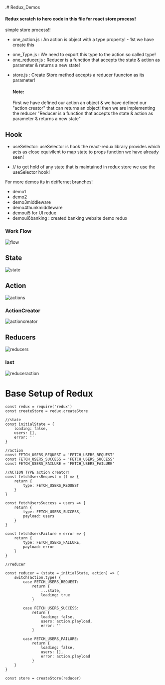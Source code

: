 .# Redux_Demos
#### Redux scratch to hero code in this file for react store process!
simple store process!!

* one_action.js   : An action is object with a type property! - 1st we have create this
- one_Type.js     : We need to export this type to the action so called type!
- one_reducer.js  : Reducer is a function that accepts the state & action as parameter & returns a new state!
* store.js        : Create Store method accepts a reducer fuuncton as its parameter!


  #### Note:
  First we have defined our action an object & we have defined our "action creator" that can returns an object!
  then we are implementing the reducer "Reducer is a function that accepts the state & action as parameter & returns a new state"

## Hook
* useSelector:  useSelector is hook the react-redux library provides which acts as close equivilent to map state to props function we have already seen!
- // to get hold of any state that is maintained in redux store we use the useSelector hook!

For more demos its in deiffernet branches!
* demo1
* demo2
* demo3middleware
* demo4thunkmiddleware
* demoui5 for UI redux
* demoui6banking           : created banking website demo redux

### Work Flow
![flow](https://github.com/chandanhm1999/ReduxDemos/assets/109410990/355973e7-553a-40c2-ae51-991d07176aa4)

## State
![state](https://github.com/chandanhm1999/Redux_Demos-/assets/109410990/fd121980-7124-4857-8348-455c3b04e1ce)

## Action
![actions](https://github.com/chandanhm1999/Redux_Demos-/assets/109410990/106aadf2-4c73-4ddb-a686-79b220592a71)

### ActionCreator
  ![actioncreator](https://github.com/chandanhm1999/ReduxDemos/assets/109410990/0bd762ce-423d-4a7e-a6bb-e79fe0a3fd15)


## Reducers
![reducers](https://github.com/chandanhm1999/Redux_Demos-/assets/109410990/24642195-a43a-4a4e-97e0-7b7781b9f7af)

### last
![reduceraction](https://github.com/chandanhm1999/ReduxDemos/assets/109410990/e42bfba7-9c6a-4587-828b-b6a0808c898a)

# Base Setup of Redux

```
const redux = require('redux')
const createStore = redux.createStore

//state
const initialState = {
    loading: false,
    users: [],
    error: ''
}

//action
const FETCH_USERS_REQUEST = 'FETCH_USERS_REQUEST'
const FETCH_USERS_SUCCESS = 'FETCH_USERS_SUCCESS'
const FETCH_USERS_FAILURE = 'FETCH_USERS_FAILURE'

//ACTION TYPE action creator!
const fetchUsersRequest = () => {
    return {
        type: FETCH_USERS_REQUEST
    }
}

const fetchUsersSuccess = users => {
    return {
        type: FETCH_USERS_SUCCESS,
        payload: users
    }
}

const fetchUsersFailure = error => {
    return {
        type: FETCH_USERS_FAILURE,
        payload: error
    }
}

//reducer

const reducer = (state = initialState, action) => {
    switch(action.type) {
        case FETCH_USERS_REQUEST:
            return {
                ...state,
                loading: true
            }

        case FETCH_USERS_SUCCESS:
            return {
                loading: false,
                users: action.playload,
                error: ''
            }

        case FETCH_USERS_FAILURE:
            return {
                loading: false,
                users: [],
                error: action.playload
            }
    }
}

const store = createStore(reducer)
```

